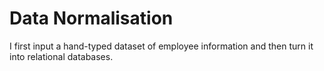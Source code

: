 # Data Normalisation
I first input a hand-typed dataset of employee information and then turn it into relational databases. 
